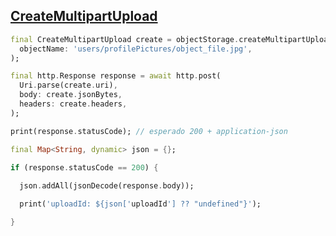 ## [CreateMultipartUpload](https://docs.oracle.com/en-us/iaas/api/#/pt/objectstorage/20160918/MultipartUpload/CreateMultipartUpload)

```dart
final CreateMultipartUpload create = objectStorage.createMultipartUpload(
  objectName: 'users/profilePictures/object_file.jpg',
);

final http.Response response = await http.post(
  Uri.parse(create.uri),
  body: create.jsonBytes,
  headers: create.headers,
);

print(response.statusCode); // esperado 200 + application-json

final Map<String, dynamic> json = {};

if (response.statusCode == 200) {
  
  json.addAll(jsonDecode(response.body));

  print('uploadId: ${json['uploadId'] ?? "undefined"}');

}
```